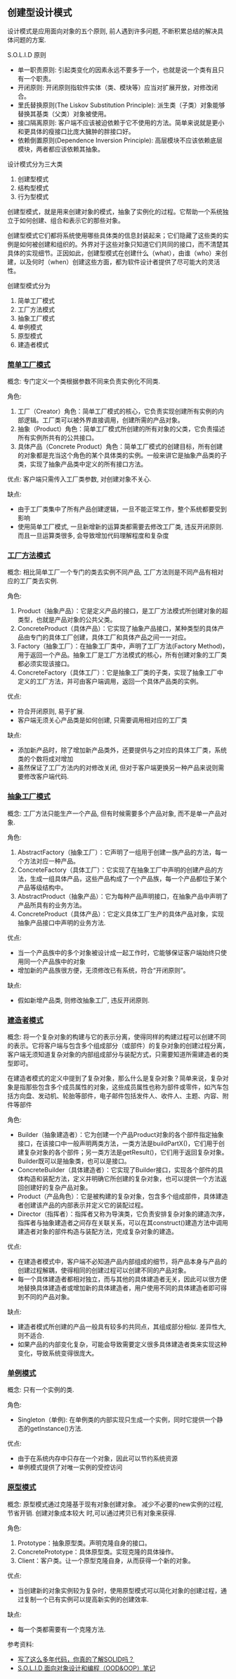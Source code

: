 ## 创建型设计模式

设计模式是应用面向对象的五个原则, 前人遇到许多问题, 不断积累总结的解决具体问题的方案. 

S.O.L.I.D 原则

- 单一职责原则: 引起类变化的因素永远不要多于一个，也就是说一个类有且只有一个职责。
- 开闭原则: 开闭原则指软件实体（类、模块等）应当对扩展开放，对修改闭合。
- 里氏替换原则(The Liskov Substitution Principle): 派生类（子类）对象能够替换其基类（父类）对象被使用。
- 接口隔离原则: 客户端不应该被迫依赖于它不使用的方法。简单来说就是更小和更具体的瘦接口比庞大臃肿的胖接口好。
- 依赖倒置原则(Dependence Inversion Principle): 高层模块不应该依赖底层模块，两者都应该依赖其抽象。

设计模式分为三大类
1. 创建型模式
2. 结构型模式
3. 行为型模式

创建型模式，就是用来创建对象的模式，抽象了实例化的过程。它帮助一个系统独立于如何创建、组合和表示它的那些对象。

创建型模式它们都将系统使用哪些具体类的信息封装起来；它们隐藏了这些类的实例是如何被创建和组织的。外界对于这些对象只知道它们共同的接口，而不清楚其具体的实现细节。正因如此，创建型模式在创建什么（what），由谁（who）来创建，以及何时（when）创建这些方面，都为软件设计者提供了尽可能大的灵活性。

创建型模式分为
1. 简单工厂模式
2. 工厂方法模式
3. 抽象工厂模式
4. 单例模式
5. 原型模式
6. 建造者模式

### [简单工厂模式](https://github.com/uuk020/DesignPatterns/tree/master/Creational/SimpleFactory)

概念: 专门定义一个类根据参数不同来负责实例化不同类.

角色:
1. 工厂（Creator）角色：简单工厂模式的核心，它负责实现创建所有实例的内部逻辑。工厂类可以被外界直接调用，创建所需的产品对象。
2. 抽象（Product）角色：简单工厂模式所创建的所有对象的父类，它负责描述所有实例所共有的公共接口。
3. 具体产品（Concrete Product）角色：简单工厂模式的创建目标，所有创建的对象都是充当这个角色的某个具体类的实例。一般来讲它是抽象产品类的子类，实现了抽象产品类中定义的所有接口方法。

优点: 客户端只需传入工厂类参数, 对创建对象不关心.

缺点:
- 由于工厂类集中了所有产品创建逻辑，一旦不能正常工作，整个系统都要受到影响
- 使用简单工厂模式, 一旦新增新的运算类都需要去修改工厂类, 违反开闭原则. 而且一旦运算类很多, 会导致增加代码理解程度和复杂度


### [工厂方法模式](https://github.com/uuk020/DesignPatterns/tree/master/Creational/FactoryMethod)

概念: 相比简单工厂一个专门的类去实例不同产品, 工厂方法则是不同产品有相对应的工厂类去实例. 

角色:
1. Product（抽象产品）：它是定义产品的接口，是工厂方法模式所创建对象的超类型，也就是产品对象的公共父类。
2. ConcreteProduct（具体产品）：它实现了抽象产品接口，某种类型的具体产品由专门的具体工厂创建，具体工厂和具体产品之间一一对应。
3. Factory（抽象工厂）：在抽象工厂类中，声明了工厂方法(Factory Method)，用于返回一个产品。抽象工厂是工厂方法模式的核心，所有创建对象的工厂类都必须实现该接口。
4. ConcreteFactory（具体工厂）：它是抽象工厂类的子类，实现了抽象工厂中定义的工厂方法，并可由客户端调用，返回一个具体产品类的实例。

优点:
- 符合开闭原则, 易于扩展.
- 客户端无须关心产品类是如何创建, 只需要调用相对应的工厂类

缺点:
- 添加新产品时，除了增加新产品类外，还要提供与之对应的具体工厂类，系统类的个数将成对增加
- 虽然保证了工厂方法内的对修改关闭, 但对于客户端更换另一种产品来说则需要修改客户端代码.


### [抽象工厂模式](https://github.com/uuk020/DesignPatterns/tree/master/Creational/AbstractFactory)

概念: 工厂方法只能生产一个产品, 但有时候需要多个产品对象, 而不是单一产品对象. 

角色:
1. AbstractFactory（抽象工厂）：它声明了一组用于创建一族产品的方法，每一个方法对应一种产品。
2. ConcreteFactory（具体工厂）：它实现了在抽象工厂中声明的创建产品的方法，生成一组具体产品，这些产品构成了一个产品族，每一个产品都位于某个产品等级结构中。
3. AbstractProduct（抽象产品）：它为每种产品声明接口，在抽象产品中声明了产品所具有的业务方法。
4. ConcreteProduct（具体产品）：它定义具体工厂生产的具体产品对象，实现抽象产品接口中声明的业务方法.

优点:
- 当一个产品族中的多个对象被设计成一起工作时，它能够保证客户端始终只使用同一个产品族中的对象
- 增加新的产品族很方便，无须修改已有系统，符合“开闭原则”。

缺点:
- 假如新增产品类, 则修改抽象工厂, 违反开闭原则.


### [建造者模式](https://github.com/uuk020/DesignPatterns/tree/master/Creational/Builder)

概念: 将一个复杂对象的构建与它的表示分离，使得同样的构建过程可以创建不同的表示。它将客户端与包含多个组成部分（或部件）的复杂对象的创建过程分离，客户端无须知道复杂对象的内部组成部分与装配方式，只需要知道所需建造者的类型即可。

在建造者模式的定义中提到了复杂对象，那么什么是复杂对象？简单来说，复杂对象是指那些包含多个成员属性的对象，这些成员属性也称为部件或零件，如汽车包括方向盘、发动机、轮胎等部件，电子邮件包括发件人、收件人、主题、内容、附件等部件

角色:
- Builder（抽象建造者）：它为创建一个产品Product对象的各个部件指定抽象接口，在该接口中一般声明两类方法，一类方法是buildPartX()，它们用于创建复杂对象的各个部件；另一类方法是getResult()，它们用于返回复杂对象。Builder既可以是抽象类，也可以是接口。
- ConcreteBuilder（具体建造者）：它实现了Builder接口，实现各个部件的具体构造和装配方法，定义并明确它所创建的复杂对象，也可以提供一个方法返回创建好的复杂产品对象。
- Product（产品角色）：它是被构建的复杂对象，包含多个组成部件，具体建造者创建该产品的内部表示并定义它的装配过程。
- Director（指挥者）：指挥者又称为导演类，它负责安排复杂对象的建造次序，指挥者与抽象建造者之间存在关联关系，可以在其construct()建造方法中调用建造者对象的部件构造与装配方法，完成复杂对象的建造。


优点:
- 在建造者模式中，客户端不必知道产品内部组成的细节，将产品本身与产品的创建过程解耦，使得相同的创建过程可以创建不同的产品对象。
- 每一个具体建造者都相对独立，而与其他的具体建造者无关，因此可以很方便地替换具体建造者或增加新的具体建造者，用户使用不同的具体建造者即可得到不同的产品对象。


缺点:
- 建造者模式所创建的产品一般具有较多的共同点，其组成部分相似. 差异性大,则不适合.
- 如果产品的内部变化复杂，可能会导致需要定义很多具体建造者类来实现这种变化，导致系统变得很庞大。

### [单例模式](https://github.com/uuk020/DesignPatterns/tree/master/Creational/Singleton)

概念: 只有一个实例的类.

角色:
- Singleton（单例): 在单例类的内部实现只生成一个实例，同时它提供一个静态的getInstance()方法.

优点:
- 由于在系统内存中只存在一个对象，因此可以节约系统资源
- 单例模式提供了对唯一实例的受控访问


### [原型模式](https://github.com/uuk020/DesignPatterns/tree/master/Creational/Prototype)

概念: 原型模式通过克隆基于现有对象创建对象。 减少不必要的new实例的过程, 节省开销. 创建对象成本较大 时,可以通过拷贝已有对象来获得.

角色:
1. Prototype：抽象原型类。声明克隆自身的接口。
2. ConcretePrototype：具体原型类。实现克隆的具体操作。
3. Client：客户类。让一个原型克隆自身，从而获得一个新的对象。

优点:
-  当创建新的对象实例较为复杂时，使用原型模式可以简化对象的创建过程，通过复制一个已有实例可以提高新实例的创建效率.

缺点:
- 每一个类都需要有一个克隆方法.

参考资料:
 - [写了这么多年代码，你真的了解SOLID吗？](https://insights.thoughtworks.cn/do-you-really-know-solid/)
 - [S.O.L.I.D 面向对象设计和编程（OOD&OOP）笔记](https://learnku.com/articles/4160/solid-notes-on-object-oriented-design-and-programming-oodoop)